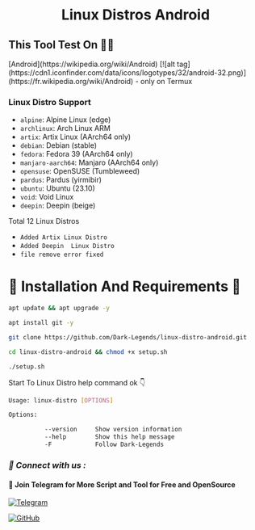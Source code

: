 <h1 align="center">Linux Distros Android</h1>




<h2>This Tool Test On 👨‍💻</h2>
[Android](https://wikipedia.org/wiki/Android) [![alt tag] 
 (https://cdn1.iconfinder.com/data/icons/logotypes/32/android-32.png)](https://fr.wikipedia.org/wiki/Android)
- only on Termux

<h3>Linux Distro Support</h3>

* `alpine`: Alpine Linux (edge)
* `archlinux`: Arch Linux ARM
* `artix`: Artix Linux (AArch64 only)
* `debian`: Debian (stable)
* `fedora`: Fedora 39 (AArch64 only)
* `manjaro-aarch64`: Manjaro (AArch64 only)
* `opensuse`: OpenSUSE (Tumbleweed)
* `pardus`: Pardus (yirmibir)
* `ubuntu`: Ubuntu (23.10)
* `void`: Void Linux
* `deepin`: Deepin (beige)
<p>Total 12 Linux Distros</p>

- ` Added Artix Linux Distro `
- ` Added Deepin  Linux Distro `
- ` file remove error fixed `

<h1>🔰 Installation And Requirements 🔰</h1>


```bash
apt update && apt upgrade -y
```

```bash
apt install git -y
```


```bash
git clone https://github.com/Dark-Legends/linux-distro-android.git
```


```bash
cd linux-distro-android && chmod +x setup.sh
```


```bash
./setup.sh
```
<p>Start To Linux Distro help command ok 👇</p>

```bash
Usage: linux-distro [OPTIONS]

Options:

          --version     Show version information
          --help        Show this help message
          -F            Follow Dark-Legends
```

<h3><b><i>📡 Connect with us :</i></b></h3>


<h4>📢 Join Telegram for More Script and Tool for Free and OpenSource </h4>

[![Telegram](https://img.shields.io/badge/Telegram-Channel-blue?style=flat-square&logo=telegram)](https://t.me/CyberDarkLegends)

[![GitHub](https://img.shields.io/badge/GitHub-Profile-black?style=flat-square&logo=github)](https://github.com/Dark-Legends)
